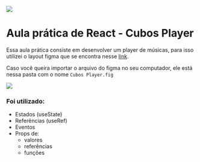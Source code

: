 ![](https://i.imgur.com/xG74tOh.png)

# Aula prática de React - Cubos Player

Essa aula prática consiste em desenvolver um player de músicas, para isso utilizei o layout figma que se encontra nesse [link](https://www.figma.com/file/2RRh9uG0Mjj6p4p6ekVnNp/Cubos-Player?node-id=0%3A1).


Caso você queira importar o arquivo do figma no seu computador, ele está nessa pasta com o nome `Cubos Player.fig`

![](https://i.imgur.com/kU1nrcS.png)



### Foi utilizado:


- Estados (useState)
- Referẽncias (useRef)
- Eventos
- Props de:
    - valores
    - referências
    - funções





